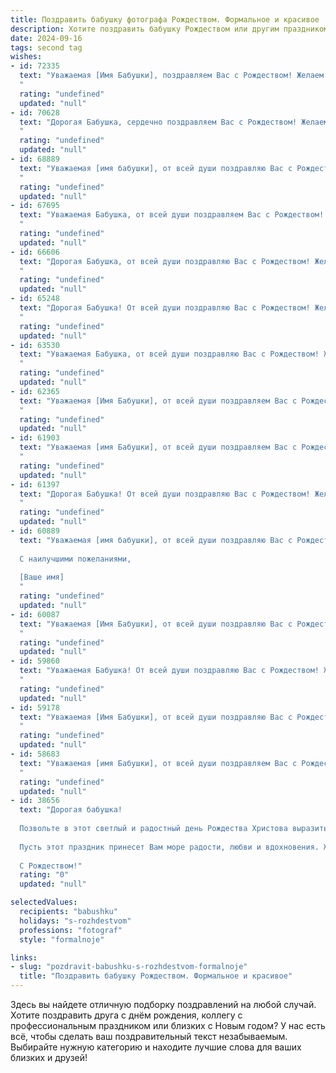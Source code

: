 ```yaml
---
title: Поздравить бабушку фотографа Рождеством. Формальное и красивое
description: Хотите поздравить бабушку Рождеством или другим праздником? Наш ИИ создаст незабываемое поздравление, а вы обязательно выделитесь среди других.  
date: 2024-09-16
tags: second tag
wishes:
- id: 72335
  text: "Уважаемая [Имя Бабушки], поздравляем Вас с Рождеством! Желаем Вам крепкого здоровья, семейного благополучия и  ярких моментов, достойных Вашего таланта фотографа. Пусть этот праздник наполнит Ваш дом теплом, радостью и счастьем.
  "
  rating: "undefined"
  updated: "null"
- id: 70628
  text: "Дорогая Бабушка, сердечно поздравляем Вас с Рождеством! Желаем Вам тепла, любви и неисчерпаемого вдохновения в Новом году. Пусть каждый щелчок затвора камеры приносит радость и новые творческие идеи!
  "
  rating: "undefined"
  updated: "null"
- id: 68889
  text: "Уважаемая [имя бабушки], от всей души поздравляю Вас с Рождеством! Желаю Вам крепкого здоровья, семейного благополучия и творческих успехов в Вашем любимом деле - фотографии. Пусть в Новом году Вас окружают любовь, тепло родных и прекрасные моменты, которые Вы сможете запечатлеть на своих фотографиях.
  "
  rating: "undefined"
  updated: "null"
- id: 67695
  text: "Уважаемая Бабушка, от всей души поздравляем Вас с Рождеством! Желаем Вам в Новом году творческих успехов и вдохновения в Вашей работе фотографа, а также крепкого здоровья, тепла и уюта в Вашем доме!
  "
  rating: "undefined"
  updated: "null"
- id: 66606
  text: "Дорогая Бабушка, от всей души поздравляю Вас с Рождеством! Желаю, чтобы этот праздник наполнил Ваш дом теплом, радостью и любовью. Пусть Новый год принесет Вам крепкое здоровье, светлые дни и незабываемые моменты, запечатленные Вашим талантливым объективом!
  "
  rating: "undefined"
  updated: "null"
- id: 65248
  text: "Дорогая Бабушка! От всей души поздравляю Вас с Рождеством! Желаю Вам крепкого здоровья, семейного тепла и безграничного счастья! Пусть волшебство этого праздника наполнит Ваш дом светом и радостью. Пусть в Новом году Вас окружают любовь и благополучие, а любимое дело, фотография, продолжает приносить Вам вдохновение и радость.
  "
  rating: "undefined"
  updated: "null"
- id: 63530
  text: "Уважаемая Бабушка, от всей души поздравляю Вас с Рождеством! Желаю Вам крепкого здоровья, душевного тепла и светлых праздничных дней. Пусть Рождество принесет Вам много радости, мира и благополучия!
  "
  rating: "undefined"
  updated: "null"
- id: 62365
  text: "Уважаемая [Имя Бабушки], от всей души поздравляем Вас с Рождеством! Желаем Вам крепкого здоровья, душевного тепла, ярких мгновений и вдохновения. Пусть Новый год принесет Вам множество замечательных кадров, которые вы запечатлите своей талантливой рукой. С Рождеством!
  "
  rating: "undefined"
  updated: "null"
- id: 61903
  text: "Уважаемая [имя Бабушки], от всей души поздравляем Вас с Рождеством! Желаем Вам крепкого здоровья, душевного тепла, светлых и радостных мгновений в кругу близких. Пусть этот праздник наполнит Ваш дом счастьем и благополучием, а Ваши фотокадры всегда будут яркими и запоминающимися!
  "
  rating: "undefined"
  updated: "null"
- id: 61397
  text: "Дорогая Бабушка! От всей души поздравляю Вас с Рождеством! Желаю Вам светлых и радостных праздников, тепла, семейного уюта и, конечно же, вдохновения для новых творческих фотопроектов!
  "
  rating: "undefined"
  updated: "null"
- id: 60889
  text: "Уважаемая [имя бабушки], от всей души поздравляю Вас с Рождеством! Желаю Вам крепкого здоровья, благополучия и радости. Пусть этот светлый праздник принесет в Ваш дом мир, любовь и тепло.
  
  С наилучшими пожеланиями,
  
  [Ваше имя]
  "
  rating: "undefined"
  updated: "null"
- id: 60087
  text: "Уважаемая [Имя Бабушки], от всей души поздравляю Вас с Рождеством! Желаю Вам крепкого здоровья, душевного тепла и благополучия в Новом году. Пусть Ваша жизнь будет наполнена радостью, счастьем и вдохновением, как Ваши фотографии, которые всегда остаются в памяти!
  "
  rating: "undefined"
  updated: "null"
- id: 59860
  text: "Уважаемая Бабушка! От всей души поздравляю Вас с Рождеством! Желаю Вам крепкого здоровья, благополучия, мира и добра! Пусть этот светлый праздник наполнит Ваш дом радостью, теплом и любовью! Пусть Ваш талант фотографа продолжает радовать и вдохновлять всех вокруг!
  "
  rating: "undefined"
  updated: "null"
- id: 59178
  text: "Уважаемая [Имя Бабушки], от всей души поздравляю Вас с Рождеством! Желаю Вам в этот светлый праздник крепкого здоровья, семейного тепла, душевного покоя и вдохновения для новых творческих работ. Пусть Ваш талант фотографа продолжает радовать всех нас прекрасными снимками, хранящими мгновения жизни.
  "
  rating: "undefined"
  updated: "null"
- id: 58683
  text: "Уважаемая [имя Бабушки], от всей души поздравляем Вас с Рождеством! Желаем Вам тепла, уюта и семейного счастья в этот светлый праздник. Пусть Ваша жизнь будет наполнена радостью, здоровьем и творческими успехами. Пусть в Вашей жизни всегда будут яркие моменты, которые Вы сможете запечатлеть своим объективом!
  "
  rating: "undefined"
  updated: "null"
- id: 38656
  text: "Дорогая бабушка!
  
  Позвольте в этот светлый и радостный день Рождества Христова выразить Вам самые искренние и тёплые поздравления. Ваша мудрость, доброта и творческий подход к жизни, как фотографа, останавливают мгновения, заставляют нас видеть красоту в простых вещах и ценить каждый момент.
  
  Пусть этот праздник принесет Вам море радости, любви и вдохновения. Желаю здоровья, тепла в Вашем сердце и ярких впечатлений в каждом кадре, который Вы создаёте.
  
  С Рождеством!"
  rating: "0"
  updated: "null"

selectedValues:
  recipients: "babushku"
  holidays: "s-rozhdestvom"
  professions: "fotograf"
  style: "formalnoje"

links:
- slug: "pozdravit-babushku-s-rozhdestvom-formalnoje"
  title: "Поздравить бабушку Рождеством. Формальное и красивое"
---
```


Здесь вы найдете отличную подборку поздравлений на любой случай. 
Хотите поздравить друга с днём рождения, коллегу с профессиональным праздником или близких с Новым годом? У нас есть всё, чтобы сделать ваш поздравительный текст незабываемым. Выбирайте нужную категорию и находите лучшие слова для ваших близких и друзей!
